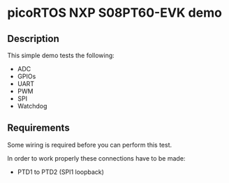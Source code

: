 # picoRTOS NXP S08PT60-EVK demo

## Description

This simple demo tests the following:

  - ADC
  - GPIOs
  - UART
  - PWM
  - SPI
  - Watchdog

## Requirements

Some wiring is required before you can perform this test.

In order to work properly these connections have to be made:

  - PTD1 to PTD2 (SPI1 loopback)
